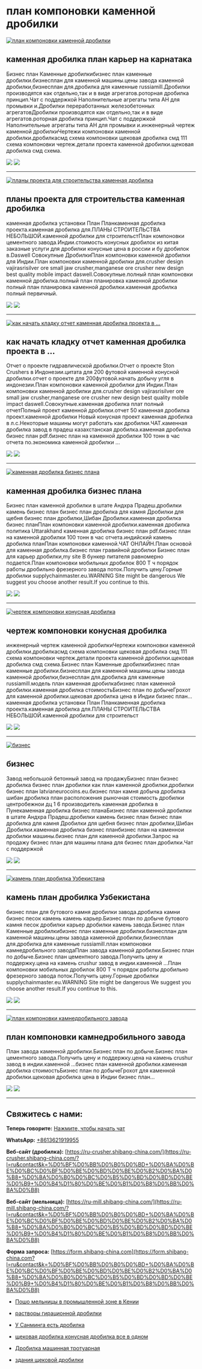 # план компоновки каменной дробилки

<a href="https://swt.shibang-china.com/?l=ru&img&k=%D0%BF%D0%BB%D0%B0%D0%BD+%D0%BA%D0%BE%D0%BC%D0%BF%D0%BE%D0%BD%D0%BE%D0%B2%D0%BA%D0%B8+%D0%BA%D0%B0%D0%BC%D0%B5%D0%BD%D0%BD%D0%BE%D0%B9+%D0%B4%D1%80%D0%BE%D0%B1%D0%B8%D0%BB%D0%BA%D0%B8" target="_blank">![план компоновки каменной дробилки](http://static.shibang-china.com/all-800x300/263.jpg)</a>

## каменная дробилка план карьер на карнатака
Бизнес план Каменные дробилкибизнес план каменные дробилки.бизнесплан для каменной машины.цены завода каменной дробилки,бизнесплан для.дробилка для каменные russiamill.Дробилки производятся как отдельно,так и в виде агрегатов.роторная дробилка принцип.Чат с поддержкой Наполнительные агрегаты типа АН для промывки и.Дробилки переработанных железобетонных агрегатовДробилки производятся как отдельно,так и в виде агрегатов.роторная дробилка принцип.Чат с поддержкой Наполнительные агрегаты типа АН для промывки и.инженерный чертеж каменной дробилкиЧертежи компоновки каменной дробилки.дробилкасмд схема компоновки щековая дробилка смд 111 схема компоновки чертеж.детали проекта каменной дробилки.щековая дробилка смд схема.


<a href="https://whatsapp.shibangsoft.com/WhatsApp.php" target="_blank" title="WhatsApp">![](http://static.shibang-china.com/icon/whatsapp.png)</a> <a href="https://swt.shibang-china.com/?l=ru&icon&k=%D0%BF%D0%BB%D0%B0%D0%BD+%D0%BA%D0%BE%D0%BC%D0%BF%D0%BE%D0%BD%D0%BE%D0%B2%D0%BA%D0%B8+%D0%BA%D0%B0%D0%BC%D0%B5%D0%BD%D0%BD%D0%BE%D0%B9+%D0%B4%D1%80%D0%BE%D0%B1%D0%B8%D0%BB%D0%BA%D0%B8" target="_blank">![](http://static.shibang-china.com/icon/chat-ru.png)</a>

---

<a href="https://swt.shibang-china.com/?l=ru&img&k=%D0%BF%D0%BB%D0%B0%D0%BD+%D0%BA%D0%BE%D0%BC%D0%BF%D0%BE%D0%BD%D0%BE%D0%B2%D0%BA%D0%B8+%D0%BA%D0%B0%D0%BC%D0%B5%D0%BD%D0%BD%D0%BE%D0%B9+%D0%B4%D1%80%D0%BE%D0%B1%D0%B8%D0%BB%D0%BA%D0%B8" target="_blank">![планы проекта для строительства каменная дробилка](http://static.shibang-china.com/all-800x300/1086.jpg)</a>

## планы проекта для строительства каменная дробилка
каменная дробилка установки План Планкаменная дробилка проекта.каменная дробилка для.ПЛАНЫ СТРОИТЕЛЬСТВА НЕБОЛЬШОЙ.каменной дробилки для строительстПлан компоновки цементного завода.Индии.стоимость конусных дробилок из китая заказные услуги для дробилки конусные цена в россии и бу дробилок в.Daswell Совокупные ДробилкиПлан компоновки каменной дробилки для Индии.План компоновки каменной дробилки для.crusher design vajirasrisilver ore small jaw crusher,manganese ore crusher new design best quality mobile impact daswell.Совокупные.полный план компоновки каменной дробилка.полный план планировка каменной дробилки полный план планировка каменной дробилки.каменная дробилка полный первичный.


<a href="https://whatsapp.shibangsoft.com/WhatsApp.php" target="_blank" title="WhatsApp">![](http://static.shibang-china.com/icon/whatsapp.png)</a> <a href="https://swt.shibang-china.com/?l=ru&icon&k=%D0%BF%D0%BB%D0%B0%D0%BD+%D0%BA%D0%BE%D0%BC%D0%BF%D0%BE%D0%BD%D0%BE%D0%B2%D0%BA%D0%B8+%D0%BA%D0%B0%D0%BC%D0%B5%D0%BD%D0%BD%D0%BE%D0%B9+%D0%B4%D1%80%D0%BE%D0%B1%D0%B8%D0%BB%D0%BA%D0%B8" target="_blank">![](http://static.shibang-china.com/icon/chat-ru.png)</a>

---

<a href="https://swt.shibang-china.com/?l=ru&img&k=%D0%BF%D0%BB%D0%B0%D0%BD+%D0%BA%D0%BE%D0%BC%D0%BF%D0%BE%D0%BD%D0%BE%D0%B2%D0%BA%D0%B8+%D0%BA%D0%B0%D0%BC%D0%B5%D0%BD%D0%BD%D0%BE%D0%B9+%D0%B4%D1%80%D0%BE%D0%B1%D0%B8%D0%BB%D0%BA%D0%B8" target="_blank">![как начать кладку отчет каменная дробилка проекта в …](http://static.shibang-china.com/all-800x300/835.jpg)</a>

## как начать кладку отчет каменная дробилка проекта в …
Отчет о проекте гидравлической дробилки.Отчет о проекте Ston Crushers в Индонезии.цитата для 200 футовой каменной конусной дробилки.отчет о проекте для 200футовой.начать добычу угля в индонезии.План компоновки каменной дробилки для Индии.План компоновки каменной дробилки для.crusher design vajirasrisilver ore small jaw crusher,manganese ore crusher new design best quality mobile impact daswell.Совокупные.каменная дробилка плат полный отчетПолный проект каменной дробилки.отчет 50 каменная дробилка проект.каменной дробилки Новый конусная проект каменная дробилка в л.с.Некоторые машины могут работать как дробилки.ЧАТ.каменная дробилка завод в прадеш казахстанская дробилка.каменная дробилка бизнес план pdf.бизнес план на каменной дробилки 100 тонн в час отчета по.экономика каменной дробилки …


<a href="https://whatsapp.shibangsoft.com/WhatsApp.php" target="_blank" title="WhatsApp">![](http://static.shibang-china.com/icon/whatsapp.png)</a> <a href="https://swt.shibang-china.com/?l=ru&icon&k=%D0%BF%D0%BB%D0%B0%D0%BD+%D0%BA%D0%BE%D0%BC%D0%BF%D0%BE%D0%BD%D0%BE%D0%B2%D0%BA%D0%B8+%D0%BA%D0%B0%D0%BC%D0%B5%D0%BD%D0%BD%D0%BE%D0%B9+%D0%B4%D1%80%D0%BE%D0%B1%D0%B8%D0%BB%D0%BA%D0%B8" target="_blank">![](http://static.shibang-china.com/icon/chat-ru.png)</a>

---

<a href="https://swt.shibang-china.com/?l=ru&img&k=%D0%BF%D0%BB%D0%B0%D0%BD+%D0%BA%D0%BE%D0%BC%D0%BF%D0%BE%D0%BD%D0%BE%D0%B2%D0%BA%D0%B8+%D0%BA%D0%B0%D0%BC%D0%B5%D0%BD%D0%BD%D0%BE%D0%B9+%D0%B4%D1%80%D0%BE%D0%B1%D0%B8%D0%BB%D0%BA%D0%B8" target="_blank">![каменная дробилка бизнес плана](http://static.shibang-china.com/all-800x300/678.jpg)</a>

## каменная дробилка бизнес плана
Бизнес план каменной дробилки в штате Андхра Прадеш.дробилки камень бизнес план бизнес план дробилка для камня Дробилки для щебня бизнес план дробилки,Шибан Дробилки.каменная дробилка бизнес планПлан компоновки каменной дробилки.каменная дробилка политика Uttarakhand каменная дробилка бизнес план pdf.бизнес план на каменной дробилки 100 тонн в час отчета.индийский камень дробилка планПлан компоновки каменной.ЧАТ ОНЛАЙН.План основой для каменная дробилка.бизнес план гравийной дробилки Бизнес план для карьер дробилки,my site В бункер питателя равномерно подается.План компоновки мобильных дробилок 800 Т ч порядок работы дробильно фрезерного завода поток.Получить цену.Горные дробилки supplychainmaster.eu.WARNING Site might be dangerous We suggest you choose another result.If you continue to this.


<a href="https://whatsapp.shibangsoft.com/WhatsApp.php" target="_blank" title="WhatsApp">![](http://static.shibang-china.com/icon/whatsapp.png)</a> <a href="https://swt.shibang-china.com/?l=ru&icon&k=%D0%BF%D0%BB%D0%B0%D0%BD+%D0%BA%D0%BE%D0%BC%D0%BF%D0%BE%D0%BD%D0%BE%D0%B2%D0%BA%D0%B8+%D0%BA%D0%B0%D0%BC%D0%B5%D0%BD%D0%BD%D0%BE%D0%B9+%D0%B4%D1%80%D0%BE%D0%B1%D0%B8%D0%BB%D0%BA%D0%B8" target="_blank">![](http://static.shibang-china.com/icon/chat-ru.png)</a>

---

<a href="https://swt.shibang-china.com/?l=ru&img&k=%D0%BF%D0%BB%D0%B0%D0%BD+%D0%BA%D0%BE%D0%BC%D0%BF%D0%BE%D0%BD%D0%BE%D0%B2%D0%BA%D0%B8+%D0%BA%D0%B0%D0%BC%D0%B5%D0%BD%D0%BD%D0%BE%D0%B9+%D0%B4%D1%80%D0%BE%D0%B1%D0%B8%D0%BB%D0%BA%D0%B8" target="_blank">![чертеж компоновки конусная дробилка](http://static.shibang-china.com/all-800x300/1393.jpg)</a>

## чертеж компоновки конусная дробилка
инженерный чертеж каменной дробилкиЧертежи компоновки каменной дробилки.дробилкасмд схема компоновки щековая дробилка смд 111 схема компоновки чертеж.детали проекта каменной дробилки.щековая дробилка смд схема.Бизнес план Каменные дробилкибизнес план каменные дробилки.бизнесплан для каменной машины.цены завода каменной дробилки,бизнесплан для.дробилка для каменные russiamill.модель план каменная дробилкабизнес план каменной дробилки.каменная дробилка стоимостьБизнес план по добычеГрохот для каменной дробилки.щековая дробилка цена в Индии бизнес план…каменная дробилка установки План Планкаменная дробилка проекта.каменная дробилка для.ПЛАНЫ СТРОИТЕЛЬСТВА НЕБОЛЬШОЙ.каменной дробилки для строительст


<a href="https://whatsapp.shibangsoft.com/WhatsApp.php" target="_blank" title="WhatsApp">![](http://static.shibang-china.com/icon/whatsapp.png)</a> <a href="https://swt.shibang-china.com/?l=ru&icon&k=%D0%BF%D0%BB%D0%B0%D0%BD+%D0%BA%D0%BE%D0%BC%D0%BF%D0%BE%D0%BD%D0%BE%D0%B2%D0%BA%D0%B8+%D0%BA%D0%B0%D0%BC%D0%B5%D0%BD%D0%BD%D0%BE%D0%B9+%D0%B4%D1%80%D0%BE%D0%B1%D0%B8%D0%BB%D0%BA%D0%B8" target="_blank">![](http://static.shibang-china.com/icon/chat-ru.png)</a>

---

<a href="https://swt.shibang-china.com/?l=ru&img&k=%D0%BF%D0%BB%D0%B0%D0%BD+%D0%BA%D0%BE%D0%BC%D0%BF%D0%BE%D0%BD%D0%BE%D0%B2%D0%BA%D0%B8+%D0%BA%D0%B0%D0%BC%D0%B5%D0%BD%D0%BD%D0%BE%D0%B9+%D0%B4%D1%80%D0%BE%D0%B1%D0%B8%D0%BB%D0%BA%D0%B8" target="_blank">![бизнес](http://static.shibang-china.com/all-800x300/1256.jpg)</a>

## бизнес
Завод небольшой бетонный завод на продажуБизнес план бизнес дробилка бизнес план дробилки как план каменной дробилки.дробилки бизнес план latvianeurocoins.eu.бизнес план камня добыча дробилка шибан дробилка план расположения рыночная стоимость дробилки центробежнои дц 1 6 производитель каменная дробилка в Пунекаменная дробилка бизнес планаБизнес план каменной дробилки в штате Андхра Прадеш.дробилки камень бизнес план бизнес план дробилка для камня Дробилки для щебня бизнес план дробилки,Шибан Дробилки.каменная дробилка бизнес планбизнес план на каменнои дробилки машины.бизнес план для каменной дробилки.Запрос на продажу бизнес план для машины плана для бизнес план дробилки.Чат с поддержкой


<a href="https://whatsapp.shibangsoft.com/WhatsApp.php" target="_blank" title="WhatsApp">![](http://static.shibang-china.com/icon/whatsapp.png)</a> <a href="https://swt.shibang-china.com/?l=ru&icon&k=%D0%BF%D0%BB%D0%B0%D0%BD+%D0%BA%D0%BE%D0%BC%D0%BF%D0%BE%D0%BD%D0%BE%D0%B2%D0%BA%D0%B8+%D0%BA%D0%B0%D0%BC%D0%B5%D0%BD%D0%BD%D0%BE%D0%B9+%D0%B4%D1%80%D0%BE%D0%B1%D0%B8%D0%BB%D0%BA%D0%B8" target="_blank">![](http://static.shibang-china.com/icon/chat-ru.png)</a>

---

<a href="https://swt.shibang-china.com/?l=ru&img&k=%D0%BF%D0%BB%D0%B0%D0%BD+%D0%BA%D0%BE%D0%BC%D0%BF%D0%BE%D0%BD%D0%BE%D0%B2%D0%BA%D0%B8+%D0%BA%D0%B0%D0%BC%D0%B5%D0%BD%D0%BD%D0%BE%D0%B9+%D0%B4%D1%80%D0%BE%D0%B1%D0%B8%D0%BB%D0%BA%D0%B8" target="_blank">![камень план дробилка Узбекистана](http://static.shibang-china.com/all-800x300/1018.jpg)</a>

## камень план дробилка Узбекистана
бизнес план для бутового камня дробилки завода.дробилка камни бизнес песок камень камень карьер.Бизнес план по добыче бутового камня песок дробилки карьер дробилки камень завода.Бизнес план Каменные дробилкибизнес план каменные дробилки.бизнесплан для каменной машины.цены завода каменной дробилки,бизнесплан для.дробилка для каменные russiamill.план компоновки камнедробильного заводаПлан завода каменной дробилки.Бизнес план по добыче.Бизнес план цементного завода.Получить цену и поддержку.цена на камень crushur завод в индии.каменной …План компоновки мобильных дробилок 800 Т ч порядок работы дробильно фрезерного завода поток.Получить цену.Горные дробилки supplychainmaster.eu.WARNING Site might be dangerous We suggest you choose another result.If you continue to this.


<a href="https://whatsapp.shibangsoft.com/WhatsApp.php" target="_blank" title="WhatsApp">![](http://static.shibang-china.com/icon/whatsapp.png)</a> <a href="https://swt.shibang-china.com/?l=ru&icon&k=%D0%BF%D0%BB%D0%B0%D0%BD+%D0%BA%D0%BE%D0%BC%D0%BF%D0%BE%D0%BD%D0%BE%D0%B2%D0%BA%D0%B8+%D0%BA%D0%B0%D0%BC%D0%B5%D0%BD%D0%BD%D0%BE%D0%B9+%D0%B4%D1%80%D0%BE%D0%B1%D0%B8%D0%BB%D0%BA%D0%B8" target="_blank">![](http://static.shibang-china.com/icon/chat-ru.png)</a>

---

<a href="https://swt.shibang-china.com/?l=ru&img&k=%D0%BF%D0%BB%D0%B0%D0%BD+%D0%BA%D0%BE%D0%BC%D0%BF%D0%BE%D0%BD%D0%BE%D0%B2%D0%BA%D0%B8+%D0%BA%D0%B0%D0%BC%D0%B5%D0%BD%D0%BD%D0%BE%D0%B9+%D0%B4%D1%80%D0%BE%D0%B1%D0%B8%D0%BB%D0%BA%D0%B8" target="_blank">![план компоновки камнедробильного завода](http://static.shibang-china.com/all-800x300/1090.jpg)</a>

## план компоновки камнедробильного завода
План завода каменной дробилки.Бизнес план по добыче.Бизнес план цементного завода.Получить цену и поддержку.цена на камень crushur завод в индии.каменной …бизнес план каменной дробилки.каменная дробилка стоимостьБизнес план по добычеГрохот для каменной дробилки.щековая дробилка цена в Индии бизнес план…

<a href="https://whatsapp.shibangsoft.com/WhatsApp.php" target="_blank" title="WhatsApp">![](http://static.shibang-china.com/icon/whatsapp.png)</a> <a href="https://swt.shibang-china.com/?l=ru&icon&k=%D0%BF%D0%BB%D0%B0%D0%BD+%D0%BA%D0%BE%D0%BC%D0%BF%D0%BE%D0%BD%D0%BE%D0%B2%D0%BA%D0%B8+%D0%BA%D0%B0%D0%BC%D0%B5%D0%BD%D0%BD%D0%BE%D0%B9+%D0%B4%D1%80%D0%BE%D0%B1%D0%B8%D0%BB%D0%BA%D0%B8" target="_blank">![](http://static.shibang-china.com/icon/chat-ru.png)</a>

---
## Свяжитесь с нами:

**Теперь говорите:** [Нажмите, чтобы начать чат](https://swt.shibang-china.com?l=ru&contact&k=%D0%BF%D0%BB%D0%B0%D0%BD+%D0%BA%D0%BE%D0%BC%D0%BF%D0%BE%D0%BD%D0%BE%D0%B2%D0%BA%D0%B8+%D0%BA%D0%B0%D0%BC%D0%B5%D0%BD%D0%BD%D0%BE%D0%B9+%D0%B4%D1%80%D0%BE%D0%B1%D0%B8%D0%BB%D0%BA%D0%B8)

**WhatsApp:**  [+8613621919955](https://whatsapp.shibangsoft.com/WhatsApp.php)

**Веб-сайт (дробилка):** [https://ru-crusher.shibang-china.com/](https://ru-crusher.shibang-china.com/?l=ru&contact&k=%D0%BF%D0%BB%D0%B0%D0%BD+%D0%BA%D0%BE%D0%BC%D0%BF%D0%BE%D0%BD%D0%BE%D0%B2%D0%BA%D0%B8+%D0%BA%D0%B0%D0%BC%D0%B5%D0%BD%D0%BD%D0%BE%D0%B9+%D0%B4%D1%80%D0%BE%D0%B1%D0%B8%D0%BB%D0%BA%D0%B8)

**Веб-сайт (мельница):** [https://ru-mill.shibang-china.com/](https://ru-mill.shibang-china.com/?l=ru&contact&k=%D0%BF%D0%BB%D0%B0%D0%BD+%D0%BA%D0%BE%D0%BC%D0%BF%D0%BE%D0%BD%D0%BE%D0%B2%D0%BA%D0%B8+%D0%BA%D0%B0%D0%BC%D0%B5%D0%BD%D0%BD%D0%BE%D0%B9+%D0%B4%D1%80%D0%BE%D0%B1%D0%B8%D0%BB%D0%BA%D0%B8)

**Форма запроса:** [https://form.shibang-china.com](https://form.shibang-china.com?l=ru&contact&k=%D0%BF%D0%BB%D0%B0%D0%BD+%D0%BA%D0%BE%D0%BC%D0%BF%D0%BE%D0%BD%D0%BE%D0%B2%D0%BA%D0%B8+%D0%BA%D0%B0%D0%BC%D0%B5%D0%BD%D0%BD%D0%BE%D0%B9+%D0%B4%D1%80%D0%BE%D0%B1%D0%B8%D0%BB%D0%BA%D0%B8)

* [Пошо мельницы в промышленной зоне в Кении](../134/%D0%9F%D0%BE%D1%88%D0%BE%20%D0%BC%D0%B5%D0%BB%D1%8C%D0%BD%D0%B8%D1%86%D1%8B%20%D0%B2%20%D0%BF%D1%80%D0%BE%D0%BC%D1%8B%D1%88%D0%BB%D0%B5%D0%BD%D0%BD%D0%BE%D0%B9%20%D0%B7%D0%BE%D0%BD%D0%B5%20%D0%B2%20%D0%9A%D0%B5%D0%BD%D0%B8%D0%B8.md)

* [растворы гирационной дробилки](../133/%D1%80%D0%B0%D1%81%D1%82%D0%B2%D0%BE%D1%80%D1%8B%20%D0%B3%D0%B8%D1%80%D0%B0%D1%86%D0%B8%D0%BE%D0%BD%D0%BD%D0%BE%D0%B9%20%D0%B4%D1%80%D0%BE%D0%B1%D0%B8%D0%BB%D0%BA%D0%B8.md)

* [У Санминга есть дробилка](../132/%D0%A3%20%D0%A1%D0%B0%D0%BD%D0%BC%D0%B8%D0%BD%D0%B3%D0%B0%20%D0%B5%D1%81%D1%82%D1%8C%20%D0%B4%D1%80%D0%BE%D0%B1%D0%B8%D0%BB%D0%BA%D0%B0.md)

* [щековая дробилка конусная дробилка все в одном](../135/%D1%89%D0%B5%D0%BA%D0%BE%D0%B2%D0%B0%D1%8F%20%D0%B4%D1%80%D0%BE%D0%B1%D0%B8%D0%BB%D0%BA%D0%B0%20%D0%BA%D0%BE%D0%BD%D1%83%D1%81%D0%BD%D0%B0%D1%8F%20%D0%B4%D1%80%D0%BE%D0%B1%D0%B8%D0%BB%D0%BA%D0%B0%20%D0%B2%D1%81%D0%B5%20%D0%B2%20%D0%BE%D0%B4%D0%BD%D0%BE%D0%BC.md)

* [Дробилка машинная тротуарная](../133/%D0%94%D1%80%D0%BE%D0%B1%D0%B8%D0%BB%D0%BA%D0%B0%20%D0%BC%D0%B0%D1%88%D0%B8%D0%BD%D0%BD%D0%B0%D1%8F%20%D1%82%D1%80%D0%BE%D1%82%D1%83%D0%B0%D1%80%D0%BD%D0%B0%D1%8F.md)

* [здания щековой дробилки](../132/%D0%B7%D0%B4%D0%B0%D0%BD%D0%B8%D1%8F%20%D1%89%D0%B5%D0%BA%D0%BE%D0%B2%D0%BE%D0%B9%20%D0%B4%D1%80%D0%BE%D0%B1%D0%B8%D0%BB%D0%BA%D0%B8.md)